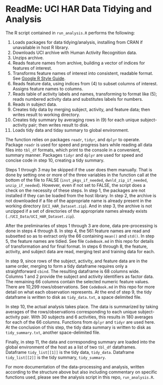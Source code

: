 # ReadMe: UCI HAR Data Tidying and Analysis
The R script contained in `run_analysis.R` performs the following:
 1.  Loads packages for data tidying/analysis, installing from CRAN if unavailable in host R library.
 2.  Downloads UCI archive with Human Activity Recognition data.
 3.  Unzips archive.
 4.  Reads feature names from archive, building a vector of indices for features of interest. 
 5.  Transforms feature names of interest into consistent, readable format. See [Google R Style Guide](https://google.github.io/styleguide/Rguide.xml).
 6.  Reads feature data, using indices from (4) to subset columns of interest. Assigns feature names to columns.
 7.  Reads table of activity labels and names, transforming to format like (5); reads numbered activity data and substitutes labels for numbers.
 8.  Reads in subject data.
 9.  Creates tidy data by merging subject, activity, and feature data; then writes result to working directory.
 10. Creates tidy summary by averaging rows in (9) for each unique subject-activity pair; then writes result to disk.
 11. Loads tidy data and tiday summary to global environment.

The function relies on packages `readr`, `tidyr`, and `dplyr` to operate. Package `readr` is used for speed and progress bars while reading all data files into `tbl_df` formats, which print to the console in a convenient, summary manner. Packages `tidyr` and `dplyr` are used for speed and concise code in step 10, creating a tidy summary.

Steps 1 through 3 may be skipped if the user does them manually.  That is done by setting one or more of the three variables in the function call at the bottom of the file to FALSE (`inst_pkgs_if_needed`, `dwnld_zip_if_needed`, `unzip_if_needed`).  However, even if not set to FALSE, the script does a check on the necessity of these steps. In step 1, the packages are not installed if they can be loaded from the host library. In step 2, the archive is not downloaded if a file of the appropriate name is already present in the working directory (`UCI_HAR_Dataset.zip`).  And in step 3, the archive is not unzipped if a set of directories of the appropriate names already exists (`./UCI_Data/UCI_HAR_Dataset.zip`).

After the preliminaries of steps 1 through 3 are done, data pre-processing is done in steps 4 through 8.  In step 4, the 561 feature names are read and subsetted so as to extract only the 66 containing `mean()` and `std()`. In step 5, the feature names are tidied.  See file `CodeBook.md` in this repo for details of transformation and for final format. In steps 6 through 8, the feature, activity, and subject data are read, merging test and training data for each.

In step 9, since rows of the subject, activity, and feature data are in the same order, merging to form a tidy dataframe requires only a straightforward `cbind`. The resulting dataframe is 68 columns wide. Columns 1 and 2 provide the subject and activity identifiers as factor data.  The remaining 66 columns contain the selected numeric feature values.  There are 10,299 rows/observations.  See `CodeBook.md` in this repo for more detail on what each observation represents. At the end of step 9, the tidy dataframe is written to disk as `tidy_data.txt`, a space delimited file.

In step 10, the actual analysis takes place. The data is summarized by taking averages of the rows/observations corresponding to each unique subject-activity pair.  With 30 subjects and 6 activities, this results in 180 averages for each of the 66 columns.  Functions from `dplyr` and `tidyr` are used here. At the conclusion of this step, the tidy data summary is written to disk as `tidy_summary.txt`, another space-delimited file.

Finally, in step 11, the data and corresponding summary are loaded into the global environment of the host as a list of two `tbl_df` dataframes. Dataframe `tidy_list[[1]]` is the tidy data, `tidy_data`. Dataframe `tidy_list[[2]]` is the tidy summary, `tidy_summary`.

For more documentation of the data-processing and analysis, written according to the structure above but also including commentary on specific functions used, please see the analysis script in this repo, `run_analysis.R`.
 
